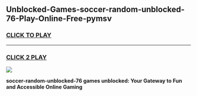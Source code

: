 
## Unblocked-Games-soccer-random-unblocked-76-Play-Online-Free-pymsv
<h3>
<a href="https://premium76.site?title=soccer-random-unblocked-76&ref=26A">CLICK TO PLAY</a></h3>
<hr>

<h3>
<a href="https://premium76.site?title=soccer-random-unblocked-76&ref=26A">CLICK 2 PLAY</a>
  
</h3>

<a href="https://premium76.site?title=soccer-random-unblocked-76&ref=26A"><img src="https://clearcache.store/games.png"></a>


**soccer-random-unblocked-76 games unblocked: Your Gateway to Fun and Accessible Online Gaming**
